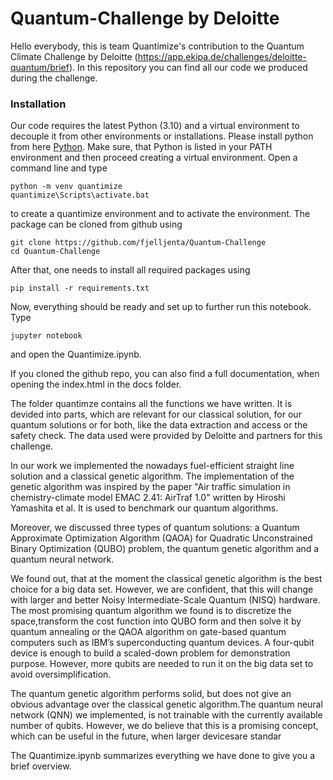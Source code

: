 # Quantum-Challenge by Deloitte
Hello everybody,
this is team Quantimize's contribution to the Quantum Climate Challenge by Deloitte (https://app.ekipa.de/challenges/deloitte-quantum/brief).
In this repository you can find all our code we produced during the challenge.

### Installation
Our code requires the latest Python (3.10) and a virtual environment to decouple it from other environments or installations. Please install python from here [Python](https://www.python.org/). Make sure, that Python is listed in your PATH environment and then proceed creating a virtual environment. Open a command line and type
```commandline
python -m venv quantimize
quantimize\Scripts\activate.bat
```
to create a quantimize environment and to activate the environment.
The package can be cloned from github using 
```commandline
git clone https://github.com/fjelljenta/Quantum-Challenge
cd Quantum-Challenge
```
After that, one needs to install all required packages using
```commandline
pip install -r requirements.txt
```
Now, everything should be ready and set up to further run this notebook. Type
```commandline
jupyter notebook
```
and open the Quantimize.ipynb.

If you cloned the github repo, you can also find a full documentation, when opening the index.html in the docs folder.

The folder quantimze contains all the functions we have written. It is devided into parts, which are relevant for our classical solution, for our quantum solutions or for both, like the data extraction and access or the safety check. The data used were provided by Deloitte and partners for this challenge.

In our work we implemented the nowadays fuel-efficient straight line solution and a classical genetic algorithm. The implementation of the genetic algorithm was inspired by the paper "Air traffic simulation in chemistry-climate model EMAC 2.41: AirTraf 1.0" written by Hiroshi Yamashita et al. It is used to benchmark our quantum algorithms.

Moreover, we discussed three types of quantum solutions:  a Quantum Approximate Optimization Algorithm (QAOA) for Quadratic Unconstrained Binary Optimization (QUBO) problem, the quantum genetic algorithm and a quantum neural network. 

We found out, that at the moment the classical genetic algorithm is the best choice for a big data set.  However, we are confident, that this will change with larger and better Noisy Intermediate-Scale Quantum (NISQ) hardware. The most promising quantum algorithm we found is to discretize the space,transform the cost function into QUBO form and then solve it by quantum annealing or the QAOA algorithm on gate-based quantum computers such as IBM’s superconducting quantum devices. A four-qubit device is enough to build a scaled-down problem for demonstration purpose. However, more qubits are needed to run it on the big data set to avoid oversimplification.

The quantum genetic algorithm performs solid, but does not give an obvious advantage over the classical genetic algorithm.The quantum neural network (QNN) we implemented, is not trainable with the currently available number of qubits. However, we do believe that this is a promising concept, which can be useful in the future, when larger devicesare standar

The Quantimize.ipynb summarizes everything we have done to give you a brief overview. 
